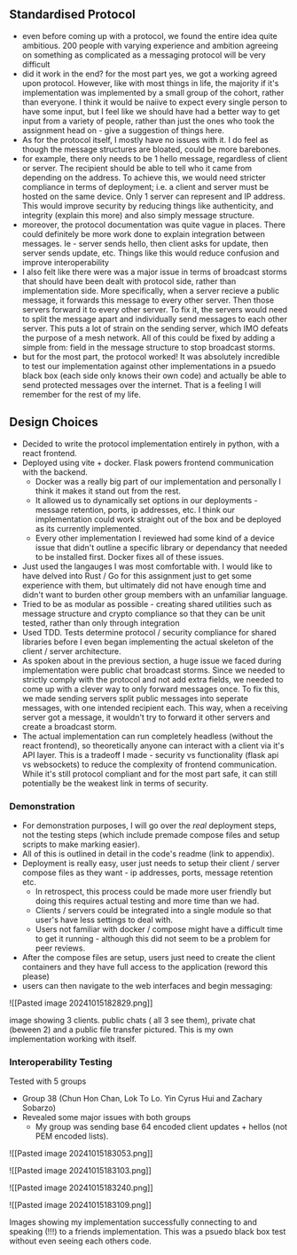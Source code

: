 ## Standardised Protocol

- even before coming up with a protocol, we found the entire idea quite ambitious. 200 people with varying experience and ambition agreeing on something as complicated as a messaging protocol will be very difficult
- did it work in the end? for the most part yes, we got a working agreed upon protocol. However, like with most things in life, the majority if it's implementation was implemented by a small group of the cohort, rather than everyone. I think it would be naiive to expect every single person to have some input, but I feel like we should have had a better way to get input from a variety of people, rather than just the ones who took the assignment head on - give a suggestion of things here.
- As for the protocol itself, I mostly have no issues with it. I do feel as though the message structures are bloated, could be more barebones.
- for example, there only needs to be 1 hello message, regardless of client or server. The recipient should be able to tell who it came from depending on the address. To achieve this, we would need stricter compliance in terms of deployment; i.e. a client and server must be hosted on the same device. Only 1 server can represent and IP address. This would improve security by reducing things like authenticity, and integrity (explain this more) and also simply message structure. 
- moreover, the protocol documentation was quite vague in places. There could definitely be more work done to explain integration between messages. Ie - server sends hello, then client asks for update, then server sends update, etc. Things like this would reduce confusion and improve interoperability
- I also felt like there were was a major issue in terms of broadcast storms that should have been dealt with protocol side, rather than implementation side. More specifically, when a server recieve a public message, it forwards this message to every other server. Then those servers forward it to every other server. To fix it, the servers would need to split the message apart and individually send messages to each other server. This puts a lot of strain on the sending server, which IMO defeats the purpose of a mesh network. All of this could be fixed by adding a simple from: field in the message structure to stop broadcast storms.
- but for the most part, the protocol worked! It was absolutely incredible to test our implementation against other implementations in a psuedo black box (each side only knows their own code) and actually be able to send protected messages over the internet. That is a feeling I will remember for the rest of my life. 

## Design Choices
- Decided to write the protocol implementation entirely in python, with a react frontend.
- Deployed using vite + docker. Flask powers frontend communication with the backend.
	- Docker was a really big part of our implementation and personally I think it makes it stand out from the rest.
	- It allowed us to dynamically set options in our deployments - message retention, ports, ip addresses, etc. I think our implementation could work straight out of the box and be deployed as its currently implemented. 
	- Every other implementation I reviewed had some kind of a device issue that didn't outline a specific library or dependancy that needed to be installed first. Docker fixes all of these issues.
- Just used the langauges I was most comfortable with. I would like to have delved into Rust / Go for this assignment just to get some experience with them, but ultimately did not have enough time and didn't want to burden other group members with an unfamiliar language.
- Tried to be as modular as possible - creating shared utilities such as message structure and crypto compliance so that they can be unit tested, rather than only through integration
- Used TDD. Tests determine protocol / security compliance for shared libraries before I even began implementing the actual skeleton of the client / server architecture. 
- As spoken about in the previous section, a huge issue we faced during implementation were public chat broadcast storms. Since we needed to strictly comply with the protocol and not add extra fields, we needed to come up with a clever way to only forward messages once. To fix this, we made sending servers split public messages into seperate messages, with one intended recipient each. This way, when a receiving server got a message, it wouldn't try to forward it other servers and create a broadcast storm.
- The actual implementation can run completely headless (without the react frontend), so theoretically anyone can interact with a client via it's API layer. This is a tradeoff I made - security vs functionality (flask api vs websockets) to reduce the complexity of frontend communication. While it's still protocol compliant and for the most part safe, it can still potentially be the weakest link in terms of security. 

### Demonstration
- For demonstration purposes, I will go over the *real* deployment steps, not the testing steps (which include premade compose files and setup scripts to make marking easier).
- All of this is outlined in detail in the code's readme (link to appendix).
- Deployment is really easy, user just needs to setup their client / server compose files as they want - ip addresses, ports, message retention etc.
	- In retrospect, this process could be made more user friendly but doing this requires actual testing and more time than we had. 
	- Clients / servers could be integrated into a single module so that user's have less settings to deal with.
	- Users not familiar with docker / compose might have a difficult time to get it running - although this did not seem to be a problem for peer reviews.
- After the compose files are setup, users just need to create the client containers and they have full access to the application (reword this please)
- users can then navigate to the web interfaces and begin messaging:

![[Pasted image 20241015182829.png]]

image showing 3 clients. public chats ( all 3 see them), private chat (beween 2) and a public file transfer pictured. This is my own implementation working with itself.

### Interoperability Testing

Tested with 5 groups
- Group 38 (Chun Hon Chan, Lok To Lo. Yin Cyrus Hui and Zachary Sobarzo)
- Revealed some major issues with both groups
	- My group was sending base 64 encoded client updates + hellos (not PEM encoded lists). 

![[Pasted image 20241015183053.png]]

![[Pasted image 20241015183103.png]]


![[Pasted image 20241015183240.png]]

![[Pasted image 20241015183109.png]]

Images showing my implementation successfully connecting to and speaking (!!!) to a friends implementation. This was a psuedo black box test without even seeing each others code. 

